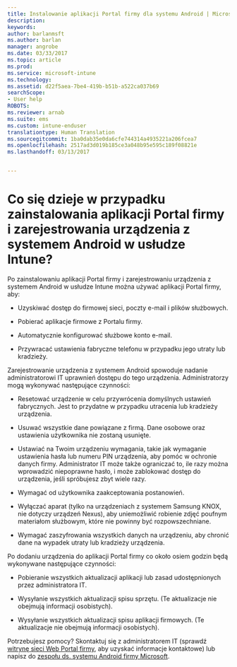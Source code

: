 ```yaml
---
title: Instalowanie aplikacji Portal firmy dla systemu Android | Microsoft Docs
description: 
keywords: 
author: barlanmsft
ms.author: barlan
manager: angrobe
ms.date: 03/33/2017
ms.topic: article
ms.prod: 
ms.service: microsoft-intune
ms.technology: 
ms.assetid: d22f5aea-7be4-419b-b51b-a522ca037b69
searchScope:
- User help
ROBOTS: 
ms.reviewer: arnab
ms.suite: ems
ms.custom: intune-enduser
translationtype: Human Translation
ms.sourcegitcommit: 1ba0dab35e0da6cfe744314a4935221a206fcea7
ms.openlocfilehash: 2517ad3d019b185ce3a048b95e595c189f08821e
ms.lasthandoff: 03/13/2017


---
```


# <a name="what-happens-if-you-install-the-company-portal-app-and-enroll-your-android-device-in-intune"></a>Co się dzieje w przypadku zainstalowania aplikacji Portal firmy i zarejestrowania urządzenia z systemem Android w usłudze Intune?

Po zainstalowaniu aplikacji Portal firmy i zarejestrowaniu urządzenia z systemem Android w usłudze Intune można używać aplikacji Portal firmy, aby:

-   Uzyskiwać dostęp do firmowej sieci, poczty e-mail i plików służbowych.

-   Pobierać aplikacje firmowe z Portalu firmy.

-   Automatycznie konfigurować służbowe konto e-mail.

-   Przywracać ustawienia fabryczne telefonu w przypadku jego utraty lub kradzieży.

Zarejestrowanie urządzenia z systemem Android spowoduje nadanie administratorowi IT uprawnień dostępu do tego urządzenia. Administratorzy mogą wykonywać następujące czynności:

-   Resetować urządzenie w celu przywrócenia domyślnych ustawień fabrycznych. Jest to przydatne w przypadku utracenia lub kradzieży urządzenia.

-   Usuwać wszystkie dane powiązane z firmą. Dane osobowe oraz ustawienia użytkownika nie zostaną usunięte.

-   Ustawiać na Twoim urządzeniu wymagania, takie jak wymaganie ustawienia hasła lub numeru PIN urządzenia, aby pomóc w ochronie danych firmy. Administrator IT może także ograniczać to, ile razy można wprowadzić niepoprawne hasło, i może zablokować dostęp do urządzenia, jeśli spróbujesz zbyt wiele razy.

-   Wymagać od użytkownika zaakceptowania postanowień.

-   Wyłączać aparat (tylko na urządzeniach z systemem Samsung KNOX, nie dotyczy urządzeń Nexus), aby uniemożliwić robienie zdjęć poufnym materiałom służbowym, które nie powinny być rozpowszechniane.

-   Wymagać zaszyfrowania wszystkich danych na urządzeniu, aby chronić dane na wypadek utraty lub kradzieży urządzenia.

Po dodaniu urządzenia do aplikacji Portal firmy co około osiem godzin będą wykonywane następujące czynności:

-   Pobieranie wszystkich aktualizacji aplikacji lub zasad udostępnionych przez administratora IT.

-   Wysyłanie wszystkich aktualizacji spisu sprzętu. (Te aktualizacje nie obejmują informacji osobistych).

-   Wysyłanie wszystkich aktualizacji spisu aplikacji firmowych. (Te aktualizacje nie obejmują informacji osobistych).

Potrzebujesz pomocy? Skontaktuj się z administratorem IT (sprawdź [witrynę sieci Web Portal firmy](http://portal.manage.microsoft.com), aby uzyskać informacje kontaktowe) lub napisz do <a href="mailto:wintunedroidfbk@microsoft.com?subject=I'm having trouble installing the Company Portal app on my Android device&body=Describe the issue you're experiencing here.">zespołu ds. systemu Android firmy Microsoft</a>.

